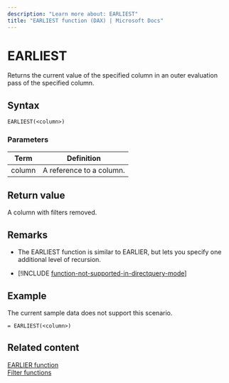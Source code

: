 ```yaml
---
description: "Learn more about: EARLIEST"
title: "EARLIEST function (DAX) | Microsoft Docs"
---
```

# EARLIEST

Returns the current value of the specified column in an outer evaluation pass of the specified column.  
  
## Syntax  
  
```dax
EARLIEST(<column>)  
```
  
### Parameters  
  
|Term|Definition|  
|--------|--------------|  
|column|A reference to a column.|  
  
## Return value

A column with filters removed.  
  
## Remarks

- The EARLIEST function is similar to EARLIER, but lets you specify one additional level of recursion.  

- [!INCLUDE [function-not-supported-in-directquery-mode](includes/function-not-supported-in-directquery-mode.md)]

## Example

The current sample data does not support this scenario.  
  
```dax
= EARLIEST(<column>)  
```
  
## Related content

[EARLIER function](earlier-function-dax.md)  
[Filter functions](filter-functions-dax.md)  
